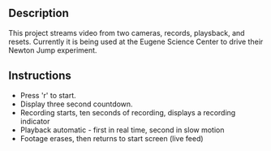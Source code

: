 ## Description

This project streams video from two cameras, records, playsback, and resets. Currently it is being used at the Eugene Science Center to drive their Newton Jump experiment.

## Instructions
- Press 'r' to start.
- Display three second countdown.
- Recording starts, ten seconds of recording, displays a recording indicator
- Playback automatic - first in real time, second in slow motion
- Footage erases, then returns to start screen (live feed)
